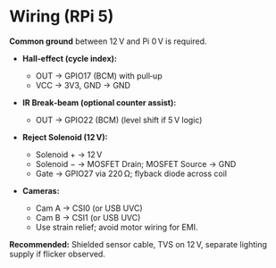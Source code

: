 # Wiring (RPi 5)

**Common ground** between 12 V and Pi 0 V is required.

- **Hall‑effect (cycle index):**
  - OUT → GPIO17 (BCM) with pull‑up
  - VCC → 3V3, GND → GND

- **IR Break‑beam (optional counter assist):**
  - OUT → GPIO22 (BCM) (level shift if 5 V logic)

- **Reject Solenoid (12 V):**
  - Solenoid + → 12 V
  - Solenoid − → MOSFET Drain; MOSFET Source → GND
  - Gate → GPIO27 via 220 Ω; flyback diode across coil

- **Cameras:**
  - Cam A → CSI0 (or USB UVC)
  - Cam B → CSI1 (or USB UVC)
  - Use strain relief; avoid motor wiring for EMI.

**Recommended:** Shielded sensor cable, TVS on 12 V, separate lighting supply if flicker observed.
